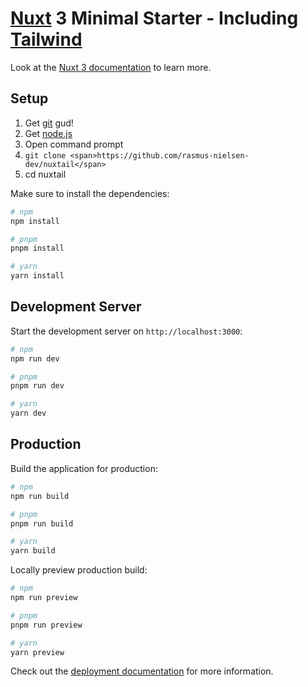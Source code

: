 # [Nuxt](https://nuxt.com/) 3 Minimal Starter - Including [Tailwind](https://tailwindcss.nuxtjs.org/)

Look at the [Nuxt 3 documentation](https://nuxt.com/docs/getting-started/introduction) to learn more.

## Setup
1. Get [git](https://github.com/git-for-windows/git/releases/download/v2.41.0.windows.3/Git-2.41.0.3-64-bit.exe) gud!
2. Get [node.js](https://nodejs.org/en/download/current)
3. Open command prompt
4. `git clone <span>https://github.com/rasmus-nielsen-dev/nuxtail</span>`
5. cd nuxtail

Make sure to install the dependencies:

```bash
# npm
npm install

# pnpm
pnpm install

# yarn
yarn install
```

## Development Server

Start the development server on `http://localhost:3000`:

```bash
# npm
npm run dev

# pnpm
pnpm run dev

# yarn
yarn dev
```

## Production

Build the application for production:

```bash
# npm
npm run build

# pnpm
pnpm run build

# yarn
yarn build
```

Locally preview production build:

```bash
# npm
npm run preview

# pnpm
pnpm run preview

# yarn
yarn preview
```

Check out the [deployment documentation](https://nuxt.com/docs/getting-started/deployment) for more information.
